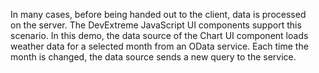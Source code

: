 In&nbsp;many cases, before being handed out to&nbsp;the client, data is&nbsp;processed on&nbsp;the server. The DevExtreme JavaScript UI components support this scenario. In&nbsp;this demo, the data source of&nbsp;the Chart UI component loads weather data for a&nbsp;selected month from an&nbsp;OData service. Each time the month is&nbsp;changed, the data source sends a&nbsp;new query to&nbsp;the service.
